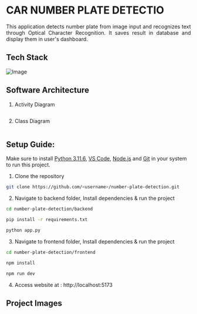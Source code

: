 # CAR NUMBER PLATE DETECTIO

<p align="justify">
This application detects number plate from image input and recognizes text through Optical Character Recognition. It saves result in database and display them in user's dashboard.
</p>

## Tech Stack

![Image](https://github.com/user-attachments/assets/5ffb988d-509c-4129-818b-182e13587503)

## Software Architecture

1. Activity Diagram

<p align="center">
<img src="">
</p>

2. Class Diagram

<p align="center">
<img src="">
</p>

## Setup Guide:

Make sure to install <a href="https://www.python.org/downloads/release/python-3116/">Python 3.11.6</a>, <a href="https://code.visualstudio.com/download">VS Code</a>, <a href="https://nodejs.org/en/download">Node.js</a> and <a href="https://git-scm.com/downloads">Git</a> in your system to run this project.

1. Clone the repository

```bash
git clone https://github.com/<username>/number-plate-detection.git
```

2. Navigate to backend folder, Install dependencies & run the project

```bash
cd number-plate-detection/backend
```

```bash
pip install -r requirements.txt
```

```bash
python app.py
```

3. Navigate to frontend folder, Install dependencies & run the project

```bash
cd number-plate-detection/frontend
```

```bash
npm install
```

```bash
npm run dev
```

4. Access website at : http://localhost:5173

## Project Images

<p align="center">
<img src="">
</p>

<p align="center">
<img src=""></img>
</p>

<p align="center">
<img src=""></img>
</p>
